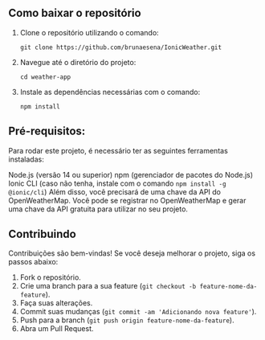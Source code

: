 ## Como baixar o repositório
1. Clone o repositório utilizando o comando:

   ``git clone https://github.com/brunaesena/IonicWeather.git``

2. Navegue até o diretório do projeto:

   ``cd weather-app``

3. Instale as dependências necessárias com o comando:

   ``npm install``

## Pré-requisitos:

Para rodar este projeto, é necessário ter as seguintes ferramentas instaladas:

Node.js (versão 14 ou superior)
npm (gerenciador de pacotes do Node.js)
Ionic CLI (caso não tenha, instale com o comando ``npm install -g @ionic/cli``)
Além disso, você precisará de uma chave da API do OpenWeatherMap. Você pode se registrar no OpenWeatherMap e gerar uma chave da API gratuita para utilizar no seu projeto.

## Contribuindo
Contribuições são bem-vindas! Se você deseja melhorar o projeto, siga os passos abaixo:

1. Fork o repositório.
2. Crie uma branch para a sua feature (``git checkout -b feature-nome-da-feature``).
3. Faça suas alterações.
4. Commit suas mudanças (``git commit -am 'Adicionando nova feature'``).
5. Push para a branch (``git push origin feature-nome-da-feature``).
6. Abra um Pull Request.
